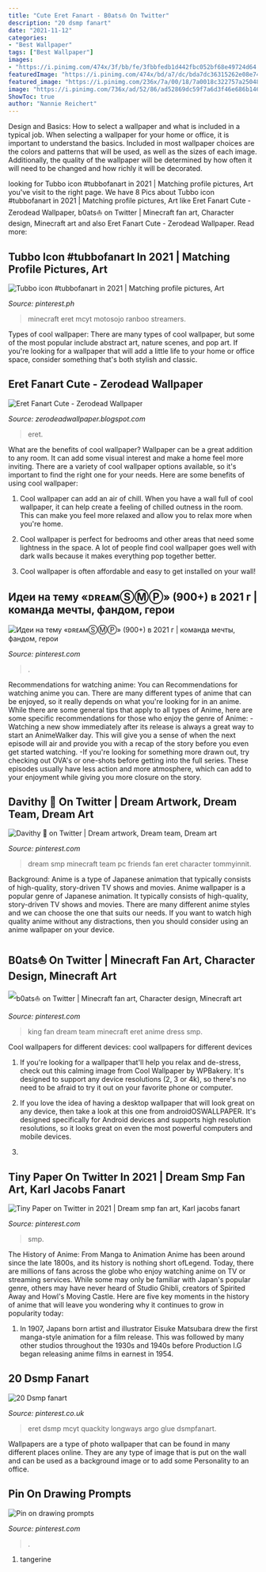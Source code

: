 ```yaml
---
title: "Cute Eret Fanart - B0ats⛵️ On Twitter"
description: "20 dsmp fanart"
date: "2021-11-12"
categories:
- "Best Wallpaper"
tags: ["Best Wallpaper"]
images:
- "https://i.pinimg.com/474x/3f/bb/fe/3fbbfedb1d442fbc052bf68e49724d64.jpg"
featuredImage: "https://i.pinimg.com/474x/bd/a7/dc/bda7dc36315262e08e749790c84b73e1.jpg"
featured_image: "https://i.pinimg.com/236x/7a/00/18/7a0018c322757a250483f5a1ff67486d.jpg?nii=t"
image: "https://i.pinimg.com/736x/ad/52/86/ad52869dc59f7a6d3f46e686b1461c57.jpg"
ShowToc: true
author: "Nannie Reichert"
---
```



Design and Basics: How to select a wallpaper and what is included in a typical job.
When selecting a wallpaper for your home or office, it is important to understand the basics. Included in most wallpaper choices are the colors and patterns that will be used, as well as the sizes of each image. Additionally, the quality of the wallpaper will be determined by how often it will need to be changed and how richly it will be decorated.

	

		
looking for Tubbo icon #tubbofanart in 2021 | Matching profile pictures, Art you've visit to the right page. We have 8 Pics about Tubbo icon #tubbofanart in 2021 | Matching profile pictures, Art like Eret Fanart Cute - Zerodead Wallpaper, b0ats⛵️ on Twitter | Minecraft fan art, Character design, Minecraft art and also Eret Fanart Cute - Zerodead Wallpaper. Read more:
		
    
## Tubbo Icon #tubbofanart In 2021 | Matching Profile Pictures, Art

<img loading=lazy src="https://i.pinimg.com/236x/7a/00/18/7a0018c322757a250483f5a1ff67486d.jpg?nii=t" onerror="this.onerror=null;this.src='https://tse2.mm.bing.net/th?id=OIP.Ue03k4CMNWLPmVL8-U2XkQAAAA&amp;pid=15.1';" alt="Tubbo icon #tubbofanart in 2021 | Matching profile pictures, Art">

_Source: pinterest.ph_

>minecraft eret mcyt motosojo ranboo streamers. 

	

Types of cool wallpaper:
There are many types of cool wallpaper, but some of the most popular include abstract art, nature scenes, and pop art. If you're looking for a wallpaper that will add a little life to your home or office space, consider something that's both stylish and classic.

    
## Eret Fanart Cute - Zerodead Wallpaper

<img loading=lazy src="https://64.media.tumblr.com/a2aa7d1cb1178ed62d62dcfe0ecd4006/df5cb3f68c399346-ba/s1280x1920/95e5c1e55625ee249def628c9b4adb51a6d9404a.png" onerror="this.onerror=null;this.src='https://tse4.mm.bing.net/th?id=OIP.IS-ExhGyb8EHPasz2l7lGQHaG8&amp;pid=15.1';" alt="Eret Fanart Cute - Zerodead Wallpaper">

_Source: zerodeadwallpaper.blogspot.com_

>eret. 

	

What are the benefits of cool wallpaper?
Wallpaper can be a great addition to any room. It can add some visual interest and make a home feel more inviting. There are a variety of cool wallpaper options available, so it's important to find the right one for your needs. Here are some benefits of using cool wallpaper: 
1. Cool wallpaper can add an air of chill. When you have a wall full of cool wallpaper, it can help create a feeling of chilled outness in the room. This can make you feel more relaxed and allow you to relax more when you're home. 

2. Cool wallpaper is perfect for bedrooms and other areas that need some lightness in the space. A lot of people find cool wallpaper goes well with dark walls because it makes everything pop together better. 

3. Cool wallpaper is often affordable and easy to get installed on your wall!

    
## Идеи на тему «ᴅʀᴇᴀᴍⓈⓂⓅ» (900+) в 2021 г | команда мечты, фандом, герои

<img loading=lazy src="https://i.pinimg.com/474x/bd/a7/dc/bda7dc36315262e08e749790c84b73e1.jpg" onerror="this.onerror=null;this.src='https://tse3.mm.bing.net/th?id=OIP._mlU_0uum_CKnel6Ki0LPwAAAA&amp;pid=15.1';" alt="Идеи на тему «ᴅʀᴇᴀᴍⓈⓂⓅ» (900+) в 2021 г | команда мечты, фандом, герои">

_Source: pinterest.com_

>. 

	

Recommendations for watching anime: You can
Recommendations for watching anime you can. There are many different types of anime that can be enjoyed, so it really depends on what you're looking for in an anime. While there are some general tips that apply to all types of Anime, here are some specific recommendations for those who enjoy the genre of Anime: 
-Watching a new show immediately after its release is always a great way to start an AnimeWalker day. This will give you a sense of when the next episode will air and provide you with a recap of the story before you even get started watching. 
-If you're looking for something more drawn out, try checking out OVA's or one-shots before getting into the full series. These episodes usually have less action and more atmosphere, which can add to your enjoyment while giving you more closure on the story.

    
## Davithy 🐣 On Twitter | Dream Artwork, Dream Team, Dream Art

<img loading=lazy src="https://i.pinimg.com/736x/ad/52/86/ad52869dc59f7a6d3f46e686b1461c57.jpg" onerror="this.onerror=null;this.src='https://tse2.mm.bing.net/th?id=OIP.TEdEFdqjAwemXS5VWjNm_gHaH3&amp;pid=15.1';" alt="Davithy 🐣 on Twitter | Dream artwork, Dream team, Dream art">

_Source: pinterest.com_

>dream smp minecraft team pc friends fan eret character tommyinnit. 

	

Background: Anime is a type of Japanese animation that typically consists of high-quality, story-driven TV shows and movies.
Anime wallpaper is a popular genre of Japanese animation. It typically consists of high-quality, story-driven TV shows and movies. There are many different anime styles and we can choose the one that suits our needs. If you want to watch high quality anime without any distractions, then you should consider using an anime wallpaper on your device.

    
## B0ats⛵️ On Twitter | Minecraft Fan Art, Character Design, Minecraft Art

<img loading=lazy src="https://i.pinimg.com/originals/0b/e6/bc/0be6bc7020e2a463391cdfc4b6be4f8a.jpg" onerror="this.onerror=null;this.src='https://tse3.mm.bing.net/th?id=OIP.FMKbU9YE060MnLLe4F3E2AHaJQ&amp;pid=15.1';" alt="b0ats⛵️ on Twitter | Minecraft fan art, Character design, Minecraft art">

_Source: pinterest.com_

>king fan dream team minecraft eret anime dress smp. 

	

Cool wallpapers for different devices:
cool wallpapers for different devices 

1. If you're looking for a wallpaper that'll help you relax and de-stress, check out this calming image from Cool Wallpaper by WPBakery. It's designed to support any device resolutions (2, 3 or 4k), so there's no need to be afraid to try it out on your favorite phone or computer.

2. If you love the idea of having a desktop wallpaper that will look great on any device, then take a look at this one from androidOSWALLPAPER. It's designed specifically for Android devices and supports high resolution resolutions, so it looks great on even the most powerful computers and mobile devices.

3.

    
## Tiny Paper On Twitter In 2021 | Dream Smp Fan Art, Karl Jacobs Fanart

<img loading=lazy src="https://i.pinimg.com/736x/2d/19/1a/2d191a4b8dfb6b05e01487fc6fd57af0.jpg" onerror="this.onerror=null;this.src='https://tse4.mm.bing.net/th?id=OIP.xz5zTZsiwZAO_dcA8ASz7gHaFQ&amp;pid=15.1';" alt="Tiny Paper on Twitter in 2021 | Dream smp fan art, Karl jacobs fanart">

_Source: pinterest.com_

>smp. 

	

The History of Anime: From Manga to Animation
Anime has been around since the late 1800s, and its history is nothing short ofLegend. Today, there are millions of fans across the globe who enjoy watching anime on TV or streaming services. While some may only be familiar with Japan's popular genre, others may have never heard of Studio Ghibli, creators of Spirited Away and Howl's Moving Castle. Here are five key moments in the history of anime that will leave you wondering why it continues to grow in popularity today:
1) In 1907, Japans born artist and illustrator Eisuke Matsubara drew the first manga-style animation for a film release. This was followed by many other studios throughout the 1930s and 1940s before Production I.G began releasing anime films in earnest in 1954.

    
## 20 Dsmp Fanart

<img loading=lazy src="https://i.pinimg.com/474x/3f/bb/fe/3fbbfedb1d442fbc052bf68e49724d64.jpg" onerror="this.onerror=null;this.src='https://tse1.mm.bing.net/th?id=OIP.mUVgsZu1cxyLjZOQWKLhxAAAAA&amp;pid=15.1';" alt="20 Dsmp fanart">

_Source: pinterest.co.uk_

>eret dsmp mcyt quackity longways argo glue dsmpfanart. 

	



Wallpapers are a type of photo wallpaper that can be found in many different places online. They are any type of image that is put on the wall and can be used as a background image or to add some Personality to an office.

    
## Pin On Drawing Prompts

<img loading=lazy src="https://i.pinimg.com/736x/a5/27/ef/a527efb20cd182ea858349923a390208.jpg" onerror="this.onerror=null;this.src='https://tse4.mm.bing.net/th?id=OIP.mm7Qb6nXHRnrWWUjQ7wVwAHaFn&amp;pid=15.1';" alt="Pin on drawing prompts">

_Source: pinterest.com_

>. 

	

1. tangerine 

